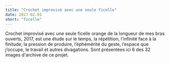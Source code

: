 ```yaml
---
title: "Crochet improvisé avec une seule ficelle"
date: 2017-02-01
short: "ficelle"
---
```

Crochet improvisé avec une seule ficelle orange de la longueur de mes bras ouverts, 2017,  est une étude sur le temps, la répétition, l’infinité face à la finitude, la pression de produire, l’éphémérité du geste, l’espace que j’occupe, le travail et autres divagations. Sont présentées ici 6 des 32 images d'archive de ce projet.  